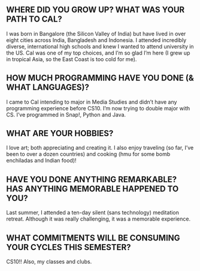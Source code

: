 ## WHERE DID YOU GROW UP? WHAT WAS YOUR PATH TO CAL?
I was born in Bangalore (the Silicon Valley of India) but have lived in over eight cities across India, Bangladesh and Indonesia. I attended incredibly diverse, international high schools and knew I wanted to attend university in the US. Cal was one of my top choices, and I’m so glad I’m here (I grew up in tropical Asia, so the East Coast is too cold for me).

## HOW MUCH PROGRAMMING HAVE YOU DONE (& WHAT LANGUAGES)?
I came to Cal intending to major in Media Studies and didn’t have any programming experience before CS10. I’m now trying to double major with CS. I’ve programmed in Snap!, Python and Java.

## WHAT ARE YOUR HOBBIES?
I love art; both appreciating and creating it. I also enjoy traveling (so far, I’ve been to over a dozen countries) and cooking (hmu for some bomb enchiladas and Indian food)!

## HAVE YOU DONE ANYTHING REMARKABLE? HAS ANYTHING MEMORABLE HAPPENED TO YOU?
Last summer, I attended a ten-day silent (sans technology) meditation retreat. Although it was really challenging, it was a memorable experience.

## WHAT COMMITMENTS WILL BE CONSUMING YOUR CYCLES THIS SEMESTER?
CS10!! Also, my classes and clubs.